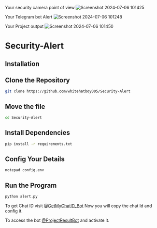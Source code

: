 Your security camera point of view
![Screenshot 2024-07-06 101425](https://github.com/whitehatboy005/Security_Alert/assets/147156726/5550801a-e372-407a-9438-f8a4d50d0bdf)



Your Telegram bot Alert
![Screenshot 2024-07-06 101248](https://github.com/whitehatboy005/Security_Alert/assets/147156726/aa553893-b482-416c-8c9c-1f561633f21a)


Your Project output
![Screenshot 2024-07-06 101450](https://github.com/whitehatboy005/Security_Alert/assets/147156726/00d57b17-cb8a-4ffa-8518-e355f3b00220)

# Security-Alert

## Installation
## Clone the Repository
```bash
git clone https://github.com/whitehatboy005/Security-Alert
```
## Move the file
```bash
cd Security-Alert
```
## Install Dependencies
```bash
pip install -r requirements.txt
```
## Config Your Details
```bash
notepad config.env
```
## Run the Program
```bash
python alert.py
```
To get Chat ID visit [@GetMyChatID_Bot](@GetMyChatID_Bot) Now you will copy the chat Id and config it.

To access the bot [@ProjectResultBot](@ProjectResultBot) and activate it.
